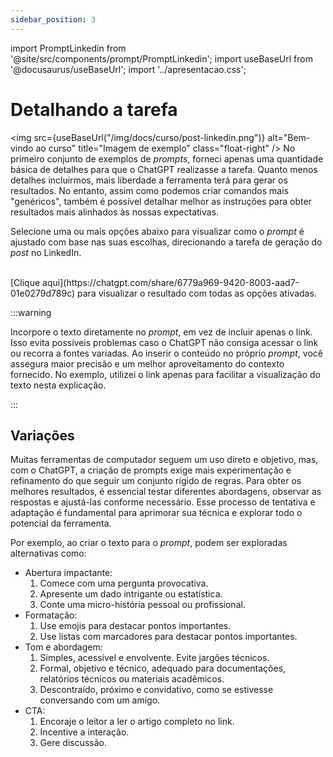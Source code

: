 ```yaml
---
sidebar_position: 3
---
```

import PromptLinkedin from '@site/src/components/prompt/PromptLinkedin';
import useBaseUrl from '@docusaurus/useBaseUrl';
import '../apresentacao.css';

# Detalhando a tarefa
  <img src={useBaseUrl("/img/docs/curso/post-linkedin.png")} alt="Bem-vindo ao curso" title="Imagem de exemplo" class="float-right" />
No primeiro conjunto de exemplos de *prompts*, forneci apenas uma quantidade básica de detalhes para que o ChatGPT realizasse a tarefa. Quanto menos detalhes incluirmos, mais liberdade a ferramenta terá para gerar os resultados. No entanto, assim como podemos criar comandos mais "genéricos", também é possível detalhar melhor as instruções para obter resultados mais alinhados às nossas expectativas.  

Selecione uma ou mais opções abaixo para visualizar como o *prompt* é ajustado com base nas suas escolhas, direcionando a tarefa de geração do *post* no LinkedIn.  

<PromptLinkedin />

<br />
[Clique aqui](https://chatgpt.com/share/6779a969-9420-8003-aad7-01e0279d789c) para visualizar o resultado com todas as opções ativadas.

:::warning

Incorpore o texto diretamente no *prompt*, em vez de incluir apenas o link. Isso evita possíveis problemas caso o ChatGPT não consiga acessar o link ou recorra a fontes variadas. Ao inserir o conteúdo no próprio *prompt*, você assegura maior precisão e um melhor aproveitamento do contexto fornecido. No exemplo, utilizei o link apenas para facilitar a visualização do texto nesta explicação.

:::

## Variações
Muitas ferramentas de computador seguem um uso direto e objetivo, mas, com o ChatGPT, a criação de prompts exige mais experimentação e refinamento do que seguir um conjunto rígido de regras. Para obter os melhores resultados, é essencial testar diferentes abordagens, observar as respostas e ajustá-las conforme necessário. Esse processo de tentativa e adaptação é fundamental para aprimorar sua técnica e explorar todo o potencial da ferramenta.

Por exemplo, ao criar o texto para o *prompt*, podem ser exploradas alternativas como:
* Abertura impactante: 
  1. Comece com uma pergunta provocativa.
  1. Apresente um dado intrigante ou estatística.
  1. Conte uma micro-história pessoal ou profissional.
* Formatação:
  1. Use emojis para destacar pontos importantes.
  1. Use listas com marcadores para destacar pontos importantes.
* Tom e abordagem:
  1. Simples, acessível e envolvente. Evite jargões técnicos.
  1. Formal, objetivo e técnico, adequado para documentações, relatórios técnicos ou materiais acadêmicos.
  1. Descontraído, próximo e convidativo, como se estivesse conversando com um amigo.
* CTA:
  1. Encoraje o leitor a ler o artigo completo no link.
  1. Incentive a interação.
  1. Gere discussão.
